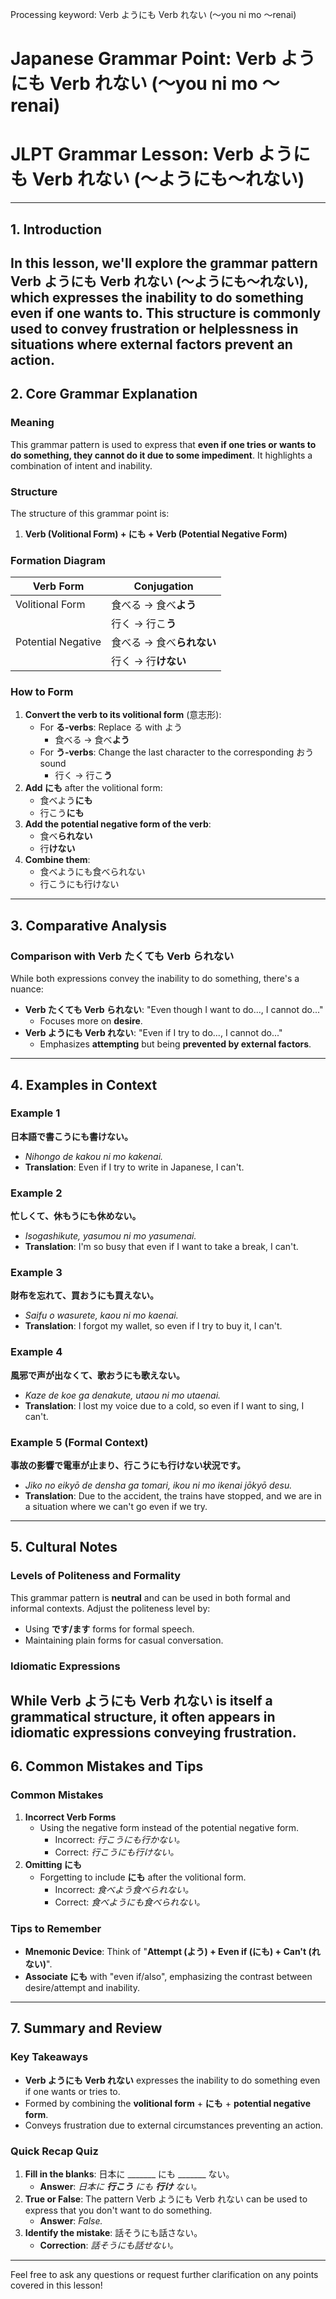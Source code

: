 Processing keyword: Verb ようにも Verb れない (〜you ni mo 〜renai)
# Japanese Grammar Point: Verb ようにも Verb れない (〜you ni mo 〜renai)
# JLPT Grammar Lesson: Verb ようにも Verb れない (〜ようにも〜れない)

---
## 1. Introduction
In this lesson, we'll explore the grammar pattern **Verb ようにも Verb れない (〜ようにも〜れない)**, which expresses the inability to do something even if one wants to. This structure is commonly used to convey frustration or helplessness in situations where external factors prevent an action.
---
## 2. Core Grammar Explanation
### Meaning
This grammar pattern is used to express that **even if one tries or wants to do something, they cannot do it due to some impediment**. It highlights a combination of intent and inability.
### Structure
The structure of this grammar point is:
1. **Verb (Volitional Form) + にも + Verb (Potential Negative Form)**
### Formation Diagram
| Verb Form          | Conjugation                       |
|--------------------|-----------------------------------|
| Volitional Form    | 食べる → 食べ**よう**             |
|                    | 行く → 行こ**う**                 |
| Potential Negative | 食べる → 食べ**られない**         |
|                    | 行く → 行**けない**               |
### How to Form
1. **Convert the verb to its volitional form** (意志形):
   - For **る-verbs**: Replace る with よう
     - 食べる → 食べ**よう**
   - For **う-verbs**: Change the last character to the corresponding おう sound
     - 行く → 行こ**う**
2. **Add にも** after the volitional form:
   - 食べよう**にも**
   - 行こう**にも**
3. **Add the potential negative form of the verb**:
   - 食べ**られない**
   - 行**けない**
4. **Combine them**:
   - 食べようにも食べられない
   - 行こうにも行けない
---
## 3. Comparative Analysis
### Comparison with Verb たくても Verb られない
While both expressions convey the inability to do something, there's a nuance:
- **Verb たくても Verb られない**: "Even though I want to do..., I cannot do..."
  - Focuses more on **desire**.
- **Verb ようにも Verb れない**: "Even if I try to do..., I cannot do..."
  - Emphasizes **attempting** but being **prevented by external factors**.
---
## 4. Examples in Context
### Example 1
**日本語で書こうにも書けない。**
- *Nihongo de kakou ni mo kakenai.*
- **Translation**: Even if I try to write in Japanese, I can't.
### Example 2
**忙しくて、休もうにも休めない。**
- *Isogashikute, yasumou ni mo yasumenai.*
- **Translation**: I'm so busy that even if I want to take a break, I can't.
### Example 3
**財布を忘れて、買おうにも買えない。**
- *Saifu o wasurete, kaou ni mo kaenai.*
- **Translation**: I forgot my wallet, so even if I try to buy it, I can't.
### Example 4
**風邪で声が出なくて、歌おうにも歌えない。**
- *Kaze de koe ga denakute, utaou ni mo utaenai.*
- **Translation**: I lost my voice due to a cold, so even if I want to sing, I can't.
### Example 5 (Formal Context)
**事故の影響で電車が止まり、行こうにも行けない状況です。**
- *Jiko no eikyō de densha ga tomari, ikou ni mo ikenai jōkyō desu.*
- **Translation**: Due to the accident, the trains have stopped, and we are in a situation where we can't go even if we try.
---
## 5. Cultural Notes
### Levels of Politeness and Formality
This grammar pattern is **neutral** and can be used in both formal and informal contexts. Adjust the politeness level by:
- Using **です/ます** forms for formal speech.
- Maintaining plain forms for casual conversation.
### Idiomatic Expressions
While **Verb ようにも Verb れない** is itself a grammatical structure, it often appears in idiomatic expressions conveying frustration.
---
## 6. Common Mistakes and Tips
### Common Mistakes
1. **Incorrect Verb Forms**
   - Using the negative form instead of the potential negative form.
     - Incorrect: *行こうにも行かない。*
     - Correct: *行こうにも行けない。*
2. **Omitting にも**
   - Forgetting to include **にも** after the volitional form.
     - Incorrect: *食べよう食べられない。*
     - Correct: *食べようにも食べられない。*
### Tips to Remember
- **Mnemonic Device**: Think of "**Attempt (よう) + Even if (にも) + Can't (れない)**".
- **Associate にも** with "even if/also", emphasizing the contrast between desire/attempt and inability.
---
## 7. Summary and Review
### Key Takeaways
- **Verb ようにも Verb れない** expresses the inability to do something even if one wants or tries to.
- Formed by combining the **volitional form** + **にも** + **potential negative form**.
- Conveys frustration due to external circumstances preventing an action.
### Quick Recap Quiz
1. **Fill in the blanks**: 日本に _______ にも _______ ない。
   - **Answer**: *日本に **行こう** にも **行け** ない。*
2. **True or False**: The pattern Verb ようにも Verb れない can be used to express that you don't want to do something.
   - **Answer**: *False.*
3. **Identify the mistake**: 話そうにも話さない。
   - **Correction**: *話そうにも話せない。*
---
Feel free to ask any questions or request further clarification on any points covered in this lesson!

